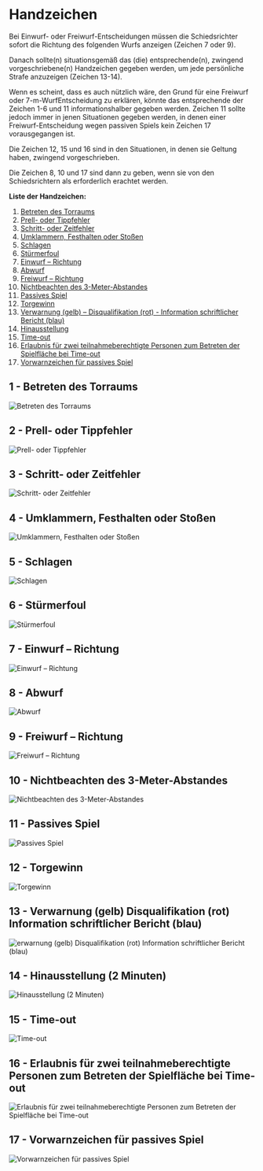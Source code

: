 # Handzeichen

Bei Einwurf- oder Freiwurf-Entscheidungen müssen die Schiedsrichter sofort die Richtung des folgenden Wurfs anzeigen 
(Zeichen 7 oder 9).

Danach sollte(n) situationsgemäß das (die) entsprechende(n), zwingend vorgeschriebene(n) Handzeichen gegeben werden, um 
jede persönliche Strafe anzuzeigen (Zeichen 13-14).

Wenn es scheint, dass es auch nützlich wäre, den Grund für eine Freiwurf oder 7-m-WurfEntscheidung zu erklären, könnte 
das entsprechende der Zeichen 1-6 und 11 informationshalber gegeben werden. Zeichen 11 sollte jedoch immer in jenen 
Situationen gegeben werden, in denen einer Freiwurf-Entscheidung wegen passiven Spiels kein Zeichen 17 vorausgegangen 
ist.

Die Zeichen 12, 15 und 16 sind in den Situationen, in denen sie Geltung haben, zwingend vorgeschrieben.

Die Zeichen 8, 10 und 17 sind dann zu geben, wenn sie von den Schiedsrichtern als erforderlich erachtet werden.

**Liste der Handzeichen:**

1. [Betreten des Torraums](#1---betreten-des-torraums)
2. [Prell- oder Tippfehler](#2---prell--oder-tippfehler)
3. [Schritt- oder Zeitfehler](#3---schritt--oder-zeitfehler)
4. [Umklammern, Festhalten oder Stoßen](#4---umklammern-festhalten-oder-stoßen)
5. [Schlagen](#5---schlagen)
6. [Stürmerfoul](#6---stürmerfoul)
7. [Einwurf – Richtung](#7---einwurf--richtung)
8. [Abwurf](#8---abwurf)
9. [Freiwurf – Richtung](#9---freiwurf--richtung)
10. [Nichtbeachten des 3-Meter-Abstandes](#10---nichtbeachten-des-3-meter-abstandes)
11. [Passives Spiel](#11---passives-spiel)
12. [Torgewinn](#12---torgewinn)
13. [Verwarnung (gelb) – Disqualifikation (rot) - Information schriftlicher Bericht (blau)](#13---verwarnung-gelb-disqualifikation-rot-information-schriftlicher-bericht-blau)
14. [Hinausstellung](#14---hinausstellung-2-minuten)
15. [Time-out](#15---time-out)
16. [Erlaubnis für zwei teilnahmeberechtigte Personen zum Betreten der Spielfläche bei Time-out](#16---erlaubnis-fr-zwei-teilnahmeberechtigte-personen-zum-betreten-der-spielflche-bei-time-out)
17. [Vorwarnzeichen für passives Spiel](#17---vorwarnzeichen-für-passives-spiel)
 
## 1 - Betreten des Torraums

![Betreten des Torraums](../diagrams/signal1.png)

## 2 - Prell- oder Tippfehler

![Prell- oder Tippfehler](../diagrams/signal2.png)

## 3 - Schritt- oder Zeitfehler

![Schritt- oder Zeitfehler](../diagrams/signal3.png)

## 4 - Umklammern, Festhalten oder Stoßen

![Umklammern, Festhalten oder Stoßen](../diagrams/signal4.png)

## 5 - Schlagen

![Schlagen](../diagrams/signal5.png)

## 6 - Stürmerfoul

![Stürmerfoul](../diagrams/signal6.png)

## 7 - Einwurf – Richtung

![Einwurf – Richtung](../diagrams/signal7.png)

## 8 - Abwurf

![Abwurf](../diagrams/signal8.png)

## 9 - Freiwurf – Richtung

![Freiwurf – Richtung](../diagrams/signal9.png)

## 10 - Nichtbeachten des 3-Meter-Abstandes

![Nichtbeachten des 3-Meter-Abstandes](../diagrams/signal10.png)

## 11 - Passives Spiel

![Passives Spiel](../diagrams/signal11.png)

## 12 - Torgewinn

![Torgewinn](../diagrams/signal12.png)

## 13 - Verwarnung (gelb) Disqualifikation (rot) Information schriftlicher Bericht (blau)

![erwarnung (gelb) Disqualifikation (rot) Information schriftlicher Bericht (blau)](../diagrams/signal13.png)

## 14 - Hinausstellung (2 Minuten)

![Hinausstellung (2 Minuten)](../diagrams/signal14.png)

## 15 - Time-out

![Time-out](../diagrams/signal15.png)

## 16 - Erlaubnis für zwei teilnahmeberechtigte Personen zum Betreten der Spielfläche bei Time-out

![Erlaubnis für zwei teilnahmeberechtigte Personen zum Betreten der Spielfläche bei Time-out](../diagrams/signal16.png)

## 17 - Vorwarnzeichen für passives Spiel

![Vorwarnzeichen für passives Spiel](../diagrams/signal17.png)
